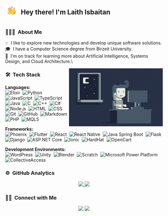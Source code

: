 <div style="display: flex; align-items: center;">
  <img alt="HandWave" src="./assets/Hand%20Wave.gif" width="40" style="margin-right: 10px;" align=left />
  <h2>Hey there! I'm Laith Isbaitan</h2>
</div>

<!-- ## 👋 &nbsp;Hey there! I'm Aditya -->

### 👨🏻‍💻 &nbsp;About Me

💡 &nbsp;I like to explore new technologies and develop unique software solutions.\
🎓 &nbsp;I have a Computer Science degree from Birzeit University.\
🌱 &nbsp;I'm on track for learning more about Artificial Intelligence, Systems Design, and Cloud Architecture.\

<img alt="Night Coding" src="./assets/Night-Coding.gif" align="right"/>

### 🛠 &nbsp;Tech Stack

**Languages:**\
![Elixir](https://img.shields.io/badge/-Elixir-05122A?style=flat&logo=elixir)&nbsp;
![Python](https://img.shields.io/badge/-Python-05122A?style=flat&logo=python)&nbsp;
![JavaScript](https://img.shields.io/badge/-JavaScript-05122A?style=flat&logo=javascript)&nbsp;
![TypeScript](https://img.shields.io/badge/-TypeScript-05122A?style=flat&logo=typescript)&nbsp;
![Java](https://img.shields.io/badge/-Java-05122A?style=flat&logo=Java&logoColor=FFA518)&nbsp;
![C](https://img.shields.io/badge/-C-05122A?style=flat&logo=C&logoColor=A8B9CC)&nbsp;
![C++](https://img.shields.io/badge/-C++-05122A?style=flat&logo=C%2B%2B&logoColor=00599C)&nbsp;
![C#](https://img.shields.io/badge/-C%23-05122A?style=flat&logo=c-sharp&logoColor=239120)&nbsp;
![Node.js](https://img.shields.io/badge/-Node.js-05122A?style=flat&logo=node.js)&nbsp;
![HTML](https://img.shields.io/badge/-HTML-05122A?style=flat&logo=HTML5)&nbsp;
![CSS](https://img.shields.io/badge/-CSS-05122A?style=flat&logo=CSS3&logoColor=1572B6)&nbsp;
![Git](https://img.shields.io/badge/-Git-05122A?style=flat&logo=git)&nbsp;
![GitHub](https://img.shields.io/badge/-GitHub-05122A?style=flat&logo=github)&nbsp;
![Markdown](https://img.shields.io/badge/-Markdown-05122A?style=flat&logo=markdown)
![PHP](https://img.shields.io/badge/-PHP-05122A?style=flat&logo=php&logoColor=777BB4)&nbsp;
![MQL5](https://img.shields.io/badge/-MQL5-05122A?style=flat&logo=mql5)&nbsp;

**Frameworks:**\
![Phoenix](https://img.shields.io/badge/-Phoenix-05122A?style=flat&logo=elixir&logoColor=FF5722)&nbsp;
![Flutter](https://img.shields.io/badge/-Flutter-05122A?style=flat&logo=flutter)&nbsp;
![React](https://img.shields.io/badge/-React-05122A?style=flat&logo=react)&nbsp;
![React Native](https://img.shields.io/badge/-React%20Native-05122A?style=flat&logo=react)&nbsp;
![Java Spring Boot](https://img.shields.io/badge/-Spring%20Boot-05122A?style=flat&logo=spring)&nbsp;
![Flask](https://img.shields.io/badge/-Flask-05122A?style=flat&logo=flask)&nbsp;
![Django](https://img.shields.io/badge/-Django-05122A?style=flat&logo=django&logoColor=092E20)&nbsp;
![ASP.NET Core](https://img.shields.io/badge/-ASP.NET%20Core-05122A?style=flat&logo=.net)&nbsp;
![Ionic](https://img.shields.io/badge/-Ionic-05122A?style=flat&logo=ionic)&nbsp;
![HardHat](https://img.shields.io/badge/-HardHat-05122A?style=flat&logo=hardhat)&nbsp;
![OpenCart](https://img.shields.io/badge/-OpenCart-05122A?style=flat&logo=opencart)&nbsp;

**Development Environments:**\
![WordPress](https://img.shields.io/badge/-WordPress-05122A?style=flat&logo=wordpress)&nbsp;
![Unity](https://img.shields.io/badge/-Unity-05122A?style=flat&logo=unity&logoColor=FFFFFF)&nbsp;
![Blender](https://img.shields.io/badge/-Blender-05122A?style=flat&logo=blender)&nbsp;
![Scratch](https://img.shields.io/badge/-Scratch-05122A?style=flat&logo=scratch)&nbsp;
![Microsoft Power Platform](https://img.shields.io/badge/-Microsoft%20Power%20Platform-05122A?style=flat&logo=microsoft-power-bi)&nbsp;
![CollectiveAccess](https://img.shields.io/badge/-CollectiveAccess-05122A?style=flat)&nbsp;

### ⚙️ &nbsp;GitHub Analytics

<p align="center">
<a href="https://github.com/AVS1508">
  <img height="180em" src="https://github-readme-stats-eight-theta.vercel.app/api?username=laithisbaitan&show_icons=true&theme=algolia&include_all_commits=true&count_private=true"/>
  <img height="180em" src="https://github-readme-stats-eight-theta.vercel.app/api/top-langs/?username=laithisbaitan&layout=compact&langs_count=8&theme=algolia"/>
</a>
</p>

### 🤝🏻 &nbsp;Connect with Me

<p align="center">
<a href="https://www.linkedin.com/in/laith-isbaitan-91172218b/"><img src="https://img.shields.io/badge/-Laith%20Isbaitan-0077B5?style=flat&logo=Linkedin&logoColor=white"/></a>
<a href="mailto:laith.isbaitan@gmail.com"><img src="https://img.shields.io/badge/-laith.isbaitan@gmail.com-D14836?style=flat&logo=Gmail&logoColor=white"/></a>
</p>
